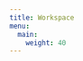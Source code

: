 ```yaml
---
title: Workspace
menu:
  main:
    weight: 40
---
```


<!--add blocks of content here to add more sections to the community page -->